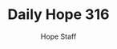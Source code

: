---
image: /assets/img/daily-hope-default-artwork.png
title: Daily Hope 316
number: 316
categories:
  - Daily Hope
author: Hope Staff
notes: Daily Hope 316
embed: >-
  <iframe style="border-radius:12px" src="https://open.spotify.com/embed/episode/05bdHeqjGpwB6NpBnRiy9B?utm_source=generator" width="100%" height="152" frameBorder="0" allowfullscreen="" allow="autoplay; clipboard-write; encrypted-media; fullscreen; picture-in-picture" loading="lazy"></iframe>
---